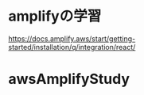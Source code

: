 # amplifyの学習

https://docs.amplify.aws/start/getting-started/installation/q/integration/react/
# awsAmplifyStudy
